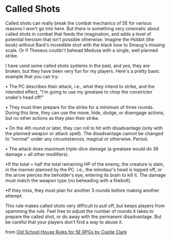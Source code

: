 # Called Shots
Called shots can really break the combat mechanics of 5E for various reasons I won't go into here. But there is something very cinematic about called shots in combat that feeds the imagination, and adds a level of potential heroism that isn't possible otherwise. Imagine the Hobbit (the book) without Bard's incredible shot with the black bow to Smaug's missing scale. Or if Theseus couldn't behead Medusa with a single, well planned strike.

I have used some called shots systems in the past, and yes, they are broken, but they have been very fun for my players. Here's a pretty basic example that you can try:

• The PC describes their attack, i.e., what they intend to strike, and the intended effect, "I'm going to use my greataxe to chop the constrictor snake's head off!"

• They must then prepare for the strike for a minimum of three rounds. During this time, they can use the move, hide, dodge, or disengage actions, but no other actions as they plan their strike.

• On the 4th round or later, they can roll to hit with disadvantage (only with the planned weapon or attack spell). The disadvantage cannot be changed to "normal" under any circumstances, magical or otherwise. Period.

• The attack does maximum triple-dice damage (a greataxe would do 36 damage + all other modifiers).

•If the total = half the total remaining HP of the enemy, the creature is slain, in the manner planned by the PC. i.e., the minotaur's head is lopped off, or the arrow pierces the beholder's eye, entering its brain to kill it. The damage must match the weapon type (no beheading with a firebolt).

•If they miss, they must plan for another 3 rounds before making another attempt.

This rule makes called shots very difficult to pull off, but keeps players from spamming the rule. Feel free to adjust the number of rounds it takes to prepare the called shot, or do away with the permanent disadvantage. But be careful that your players don't find a way to abuse it.

from [Old School House Rules for 5E RPGs by Castle Clark](https://preview.drivethrurpg.com/en/product/446004/old-school-house-rules-for-5e-rpgs)

